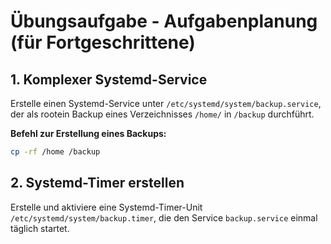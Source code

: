 # Übungsaufgabe - Aufgabenplanung (für Fortgeschrittene)

## 1. Komplexer Systemd-Service

Erstelle einen Systemd-Service unter `/etc/systemd/system/backup.service`, der
als rootein Backup eines Verzeichnisses `/home/` in `/backup` durchführt.

**Befehl zur Erstellung eines Backups:**
```bash
cp -rf /home /backup
```

## 2. Systemd-Timer erstellen

Erstelle und aktiviere eine Systemd-Timer-Unit
`/etc/systemd/system/backup.timer`, die den Service `backup.service` einmal
täglich startet.
